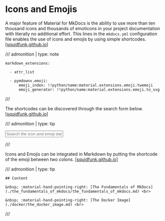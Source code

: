 # Icons and Emojis

A major feature of Material for MkDocs is the ability to use more than ten thousand icons and thousands of emoticons in your project documentation with literally no additional effort. This lines in the `mkdocs.yml` configuration file enables the use of icons and emojis by using simple shortcodes. <a href="https://squidfunk.github.io/mkdocs-material/reference/icons-emojis/#search" target="_blank">[squidfunk.github.io]</a>

/// admonition |
    type: note

```{ .text .copy linenums="102" hl_lines="1-7" }
markdown_extensions:

  - attr_list

  - pymdownx.emoji:
      emoji_index: !!python/name:material.extensions.emoji.twemoji
      emoji_generator: !!python/name:material.extensions.emoji.to_svg
```

///

The shortcodes can be discovered through the search form below. <a href="https://squidfunk.github.io/mkdocs-material/reference/icons-emojis/#search" target="_blank">[squidfunk.github.io]</a>

/// admonition |
    type: tip

<div class="mdx-iconsearch" data-mdx-component="iconsearch">
  <input
    class="md-input md-input--stretch mdx-iconsearch__input"
    placeholder="Search the icon and emoji database"
    data-mdx-component="iconsearch-query"
  />
  <div class="mdx-iconsearch-result" data-mdx-component="iconsearch-result">
    <div class="mdx-iconsearch-result__meta"></div>
    <ol class="mdx-iconsearch-result__list"></ol>
  </div>
</div>

///

Icons and Emojis can be integrated in Markdown by putting the shortcode of the emoji between two colons. <a href="https://squidfunk.github.io/mkdocs-material/reference/icons-emojis/#search" target="_blank">[squidfunk.github.io]</a>

/// admonition |
    type: tip

    ## Content

    &nbsp; :material-hand-pointing-right: [The Fundamentals of MkDocs](./the_fundamentals_of_mkdocs/the_fundamentals_of_mkdocs.md) <br>

    &nbsp; :material-hand-pointing-right: [The Docker Image](./docker/the_docker_image.md) <br>
    
///
